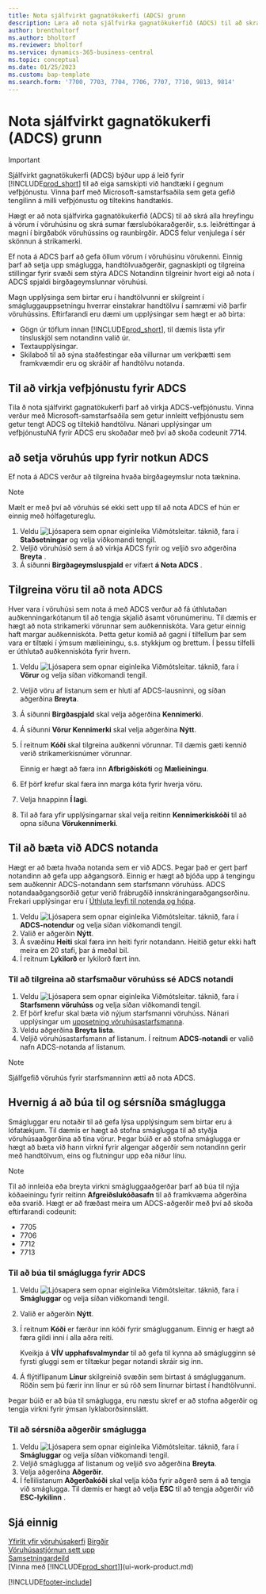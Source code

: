 ```yaml
---
title: Nota sjálfvirkt gagnatökukerfi (ADCS) grunn
description: Læra að nota sjálfvirka gagnatökukerfið (ADCS) til að skrá hreyfingu á vörum í vöruhúsinu.
author: brentholtorf
ms.author: bholtorf
ms.reviewer: bholtorf
ms.service: dynamics-365-business-central
ms.topic: conceptual
ms.date: 01/25/2023
ms.custom: bap-template
ms.search.form: '7700, 7703, 7704, 7706, 7707, 7710, 9813, 9814'
---
```

# Nota sjálfvirkt gagnatökukerfi (ADCS) grunn

> [!Important]
> Sjálfvirkt gagnatökukerfi (ADCS) býður upp á leið fyrir [!INCLUDE[prod_short](includes/prod_short.md)] til að eiga samskipti við handtæki í gegnum vefþjónustu. Vinna þarf með Microsoft-samstarfsaðila sem geta gefið tengilinn á milli vefþjónustu og tiltekins handtækis. 

Hægt er að nota sjálfvirka gagnatökukerfið (ADCS) til að skrá alla hreyfingu á vörum í vöruhúsinu og skrá sumar færslubókaraðgerðir, s.s. leiðréttingar á magni í birgðabók vöruhússins og raunbirgðir. ADCS felur venjulega í sér skönnun á strikamerki.

Ef nota á ADCS þarf að gefa öllum vörum í vöruhúsinu vörukenni. Einnig þarf að setja upp smáglugga, handtölvuaðgerðir, gagnaskipti og tilgreina stillingar fyrir svæði sem stýra ADCS Notandinn tilgreinir hvort eigi að nota í ADCS spjaldi birgðageymslunnar vöruhúsi.

Magn upplýsinga sem birtar eru í handtölvunni er skilgreint í smágluggauppsetningu hverrar einstakrar handtölvu í samræmi við þarfir vöruhússins. Eftirfarandi eru dæmi um upplýsingar sem hægt er að birta:  

- Gögn úr töflum innan [!INCLUDE[prod_short](includes/prod_short.md)], til dæmis lista yfir tínsluskjöl sem notandinn valið úr.  
- Textaupplýsingar.  
- Skilaboð til að sýna staðfestingar eða villurnar um verkþætti sem framkvæmdir eru og skráðir af handtölvu notanda.

## Til að virkja vefþjónustu fyrir ADCS

Tila ð nota sjálfvirkt gagnatökukerfi þarf að virkja ADCS-vefþjónustu. Vinna verður með Microsoft-samstarfsaðila sem getur innleitt vefþjónustu sem getur tengt ADCS og tiltekið handtölvu. Nánari upplýsingar um vefþjónustuNA fyrir ADCS eru skoðaðar með því að skoða codeunit 7714. 
 
## að setja vöruhús upp fyrir notkun ADCS  

Ef nota á ADCS verður að tilgreina hvaða birgðageymslur nota tæknina.  

> [!NOTE]  
> Mælt er með því að vöruhús sé ekki sett upp til að nota ADCS ef hún er einnig með hólfagetureglu.

1. Veldu ![Ljósapera sem opnar eiginleika Viðmótsleitar.](media/ui-search/search_small.png "Segðu mér hvað þú vilt gera") táknið, fara í **Staðsetningar** og velja viðkomandi tengil.
2. Veljið vöruhúsið sem á að virkja ADCS fyrir og veljið svo aðgerðina **Breyta** .
3. Á síðunni **Birgðageymsluspjald** er vífært **á Nota ADCS** .  

## Tilgreina vöru til að nota ADCS  

Hver vara í vöruhúsi sem nota á með ADCS verður að fá úthlutaðan auðkenningarkótanum til að tengja skjalið ásamt vörunúmerinu. Til dæmis er hægt að nota strikamerki vörunnar sem auðkenniskóta. Vara getur einnig haft margar auðkenniskóta. Þetta getur komið að gagni í tilfellum þar sem vara er tiltæki í ýmsum mælieiningu, s.s. stykkjum og brettum. Í þessu tilfelli er úthlutað auðkenniskóta fyrir hvern.

1. Veldu ![Ljósapera sem opnar eiginleika Viðmótsleitar.](media/ui-search/search_small.png "Segðu mér hvað þú vilt gera") táknið, fara í **Vörur** og velja síðan viðkomandi tengil.  
2. Veljið vöru af listanum sem er hluti af ADCS-lausninni, og síðan aðgerðina **Breyta**.
3. Á síðunni **Birgðaspjald** skal velja aðgerðina **Kennimerki**.
4. Á síðunni **Vörur Kennimerki** skal velja aðgerðina **Nýtt**.
5. Í reitnum **Kóði** skal tilgreina auðkenni vörunnar. Til dæmis gæti kennið verið strikamerkisnúmer vörunnar.  

    Einnig er hægt að færa inn **Afbrigðiskóti** og **Mælieiningu**.  

6. Ef þörf krefur skal færa inn marga kóta fyrir hverja vöru.
7. Velja hnappinn **Í lagi**.  
8. Til að fara yfir upplýsingarnar skal velja reitinn **Kennimerkiskóði** til að opna síðuna **Vörukennimerki**.

## Til að bæta við ADCS notanda  

Hægt er að bæta hvaða notanda sem er við ADCS. Þegar það er gert þarf notandinn að gefa upp aðgangsorð. Einnig er hægt að bjóða upp á tengingu sem auðkennir ADCS-notandann sem starfsmann vöruhúss. ADCS notandaaðgangsorðið getur verið frábrugðið innskráningaraðgangsorðinu. Frekari upplýsingar eru í [Úthluta leyfi til notenda og hópa](ui-define-granular-permissions.md).

1. Veldu ![Ljósapera sem opnar eiginleika Viðmótsleitar.](media/ui-search/search_small.png "Segðu mér hvað þú vilt gera") táknið, fara í **ADCS-notendur** og velja síðan viðkomandi tengil.  
2. Valið er aðgerðin **Nýtt**.  
3. Á svæðinu **Heiti** skal færa inn heiti fyrir notandann. Heitið getur ekki haft meira en 20 stafi, þar á meðal bil.  
4. Í reitnum **Lykilorð** er lykilorð fært inn.  

### Til að tilgreina að starfsmaður vöruhúss sé ADCS notandi  

1. Veldu ![Ljósapera sem opnar eiginleika Viðmótsleitar.](media/ui-search/search_small.png "Segðu mér hvað þú vilt gera") táknið, fara í **Starfsmenn vöruhúss** og velja síðan viðkomandi tengil.  
2. Ef þörf krefur skal bæta við nýjum starfsmanni vöruhúss. Nánari upplýsingar um [uppsetning vöruhúsastarfsmanna](warehouse-how-to-set-up-warehouse-employees.md).  
3. Veldu aðgerðina **Breyta lista**.  
4. Veljið vöruhúsastarfsmann af listanum. Í reitnum **ADCS-notandi** er valið nafn ADCS-notanda af listanum.  

> [!NOTE]  
> Sjálfgefið vöruhús fyrir starfsmanninn ætti að nota ADCS.

## Hvernig á að búa til og sérsníða smáglugga

Smágluggar eru notaðir til að gefa lýsa upplýsingum sem birtar eru á lófatækjum. Til dæmis er hægt að stofna smáglugga til að styðja vöruhúsaaðgerðina að tína vörur. Þegar búið er að stofna smáglugga er hægt að bæta við hann virkni fyrir algengar aðgerðir sem notandinn gerir með handtölvum, eins og flutningur upp eða niður línu.  

> [!NOTE]
> Til að innleiða eða breyta virkni smágluggaaðgerðar þarf að búa til nýja kóðaeiningu fyrir reitinn **Afgreiðslukóðasafn** til að framkvæma aðgerðina eða svarið. Hægt er að fræðast meira um ADCS-aðgerðir með því að skoða eftirfarandi codeunit:
>
> * 7705
> * 7706
> * 7712
> * 7713  

### Til að búa til smáglugga fyrir ADCS  

1. Veldu ![Ljósapera sem opnar eiginleika Viðmótsleitar.](media/ui-search/search_small.png "Segðu mér hvað þú vilt gera") táknið, fara í **Smágluggar** og velja síðan viðkomandi tengil.  
2. Valið er aðgerðin **Nýtt**.  
3. Í reitnum **Kóði** er færður inn kóði fyrir smáglugganum. Einnig er hægt að færa gildi inni í alla aðra reiti.  

    Kveikja á **VÍV upphafsvalmyndar** til að gefa til kynna að smáglugginn sé fyrsti gluggi sem er tiltækur þegar notandi skráir sig inn.  

4. Á flýtiflipanum **Línur** skilgreinið svæðin sem birtast á smáglugganum. Röðin sem þú færir inn línur er sú röð sem línurnar birtast í handtölvunni.  

Þegar búið er að búa til smáglugga, eru næstu skref er að stofna aðgerðir og tengja virkni fyrir ýmsan lyklaborðsinnslátt.  

### Til að sérsníða aðgerðir smáglugga

1. Veldu ![Ljósapera sem opnar eiginleika Viðmótsleitar.](media/ui-search/search_small.png "Segðu mér hvað þú vilt gera") táknið, fara í **Smágluggar** og velja síðan viðkomandi tengil.  
2. Veljið smáglugga af listanum og veljið svo aðgerðina **Breyta**.  
3. Velja aðgerðina **Aðgerðir**.  
4. Í fellilistanum **Aðgerðakóði** skal velja kóða fyrir aðgerð sem á að tengja við smáglugga. Til dæmis er hægt að velja **ESC** til að tengja aðgerðir við **ESC-lykilinn** .  

## Sjá einnig  

[Yfirlit yfir vöruhúsakerfi](design-details-warehouse-management.md)
[Birgðir](inventory-manage-inventory.md)  
[Vöruhúsastjórnun sett upp](warehouse-setup-warehouse.md)  
[Samsetningardeild](assembly-assemble-items.md)  
[Vinna með [!INCLUDE[prod_short](includes/prod_short.md)]](ui-work-product.md)

[!INCLUDE[footer-include](includes/footer-banner.md)]
